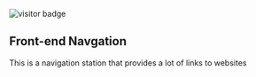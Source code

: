 ![visitor badge](https://visitor-badge.glitch.me/badge?page_id=jwenjian.visitor-badge)

## Front-end Navgation

This is a navigation station that provides a lot of links to websites

